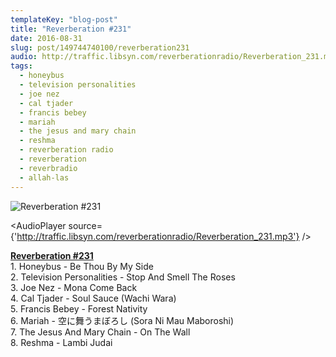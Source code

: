 ```yaml
---
templateKey: "blog-post"
title: "Reverberation #231"
date: 2016-08-31
slug: post/149744740100/reverberation231
audio: http://traffic.libsyn.com/reverberationradio/Reverberation_231.mp3
tags:
  - honeybus
  - television personalities
  - joe nez
  - cal tjader
  - francis bebey
  - mariah
  - the jesus and mary chain
  - reshma
  - reverberation radio
  - reverberation
  - reverbradio
  - allah-las
---
```


![Reverberation #231](../images/7a69e2de0c4f852f55de209e40b0a3745a612442b1d68d926fd2352c5ff37244.jpg)

<AudioPlayer source={'http://traffic.libsyn.com/reverberationradio/Reverberation_231.mp3'} />

<p><b><a href="http://traffic.libsyn.com/reverberationradio/Reverberation_231.mp3">Reverberation #231</a><br /></b>1. Honeybus - Be Thou By My Side<br />2. Television Personalities - Stop And Smell The Roses<br />3. Joe Nez - Mona Come Back<br />4. Cal Tjader - Soul Sauce (Wachi Wara)<br />5. Francis Bebey - Forest Nativity<br />6. Mariah - &#31354;&#12395;&#33310;&#12358;&#12414;&#12412;&#12429;&#12375; (Sora Ni Mau Maboroshi)<br />7. The Jesus And Mary Chain - On The Wall<br />8. Reshma - Lambi Judai</p>
